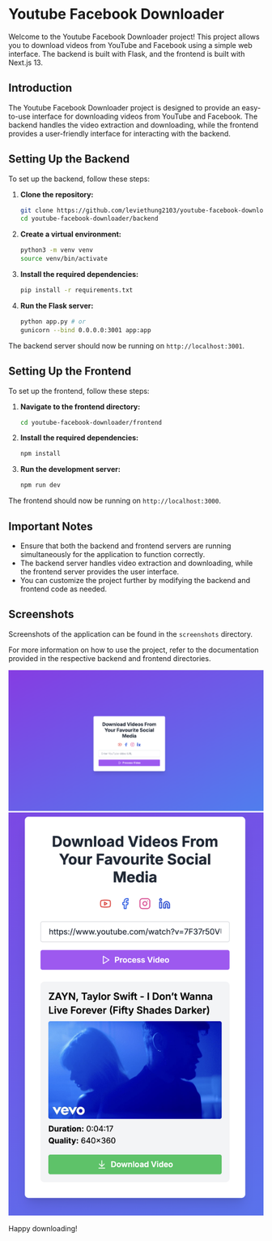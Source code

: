 # Youtube Facebook Downloader

Welcome to the Youtube Facebook Downloader project! This project allows you to download videos from YouTube and Facebook using a simple web interface. The backend is built with Flask, and the frontend is built with Next.js 13.

## Introduction

The Youtube Facebook Downloader project is designed to provide an easy-to-use interface for downloading videos from YouTube and Facebook. The backend handles the video extraction and downloading, while the frontend provides a user-friendly interface for interacting with the backend.

## Setting Up the Backend

To set up the backend, follow these steps:

1. **Clone the repository:**
   ```bash
   git clone https://github.com/leviethung2103/youtube-facebook-downloader
   cd youtube-facebook-downloader/backend
   ```

2. **Create a virtual environment:**
   ```bash
   python3 -m venv venv
   source venv/bin/activate
   ```

3. **Install the required dependencies:**
   ```bash
   pip install -r requirements.txt
   ```

4. **Run the Flask server:**
   ```bash
   python app.py # or
   gunicorn --bind 0.0.0.0:3001 app:app
   ```

The backend server should now be running on `http://localhost:3001`.

## Setting Up the Frontend

To set up the frontend, follow these steps:

1. **Navigate to the frontend directory:**
   ```bash
   cd youtube-facebook-downloader/frontend
   ```

2. **Install the required dependencies:**
   ```bash
   npm install
   ```

3. **Run the development server:**
   ```bash
   npm run dev
   ```

The frontend should now be running on `http://localhost:3000`.

## Important Notes

- Ensure that both the backend and frontend servers are running simultaneously for the application to function correctly.
- The backend server handles video extraction and downloading, while the frontend server provides the user interface.
- You can customize the project further by modifying the backend and frontend code as needed.

## Screenshots

Screenshots of the application can be found in the `screenshots` directory.

For more information on how to use the project, refer to the documentation provided in the respective backend and frontend directories.

<img src="screenshots/home_page.png" alt="Home Page" width="600">
<img src="screenshots/download_video.png" alt="Download Video" width="600">


Happy downloading!
